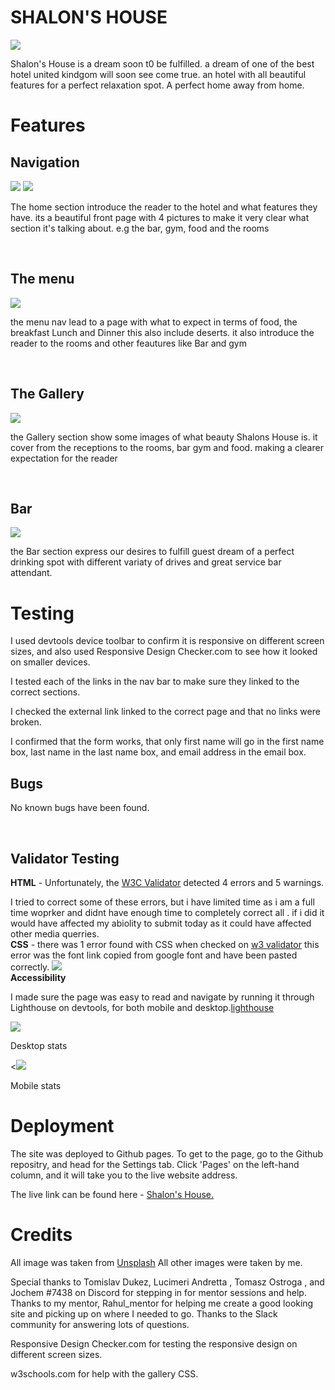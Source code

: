 <h1>SHALON'S HOUSE</h1>

 <img src="image/responsive.png">

Shalon's House is a dream soon t0 be fulfilled. a dream of one of the best hotel united kindgom will soon see come true. an hotel with all beautiful features for a perfect relaxation spot. A perfect home away from home.

<h1>Features</h1>

<h2>Navigation</h2>
<img src="image/new-nav.png">
<img src="image/new-nav2.png>

<p>At the top of the page is the navigation bar, which shows the website logo, Shalon's house. To the right are of the index page i have place just 3 links there, Home, Menu & Contact and on the second (menu page) i have five navigation links: Home, Menu, booking-in, contact, gallery which link
to different sections of the main page.</p>
<p>The navigation is in a simple Oswald for easy viewing, and it's also a perfect administrative fonts for professional writings.
<p>The navigation is simple to use and makes it clear what they are about.

<br>
<h2>The Home Section</h2>


<img src="image/homepage">

<p>The home section introduce the reader to the hotel and what features they have. its a beautiful front page with 4 pictures to make it very clear what section it's talking about. e.g the bar, gym, food and the rooms </p>

<br>
<h2>The menu</h2>

<img src="image/bar.png">

the menu nav lead to a page with what to expect in terms of food, the breakfast Lunch and Dinner this also include deserts. it also introduce the reader to the rooms and other feautures like Bar and gym

<br>

<h2>The Gallery</h2>

<img src="image/gallery.png">

the Gallery section show some images of what beauty Shalons House is. it cover from the receptions to the rooms, bar gym and food. making a clearer expectation for the reader

<br>

<h2>Bar</h2>

<img src="image/bar.png">

the Bar section express our desires to fulfill guest dream of a perfect drinking spot with different variaty of drives and great service bar attendant.
 <br>

 <h1>Testing</h1>
 

 I used devtools device toolbar to confirm it is responsive on different screen sizes, and also used Responsive Design Checker.com to see how it looked on smaller devices.

 <p>I tested each of the links in the nav bar to make sure they linked to the correct sections.

 <p>I checked the external link linked to the correct page and that no links were broken.

 <p>I confirmed that the form works, that only first name will go in the first name box, last name in the last name box, and email address in the email box. 

<br>
 <h2>Bugs</h2>

No known bugs have been found.

<br>

<h2>Validator Testing</h2>

<strong>HTML</strong> - Unfortunately, the <a href="https://validator.w3.org/nu/#textarea">W3C Validator</a> detected 4 errors and 5 warnings. 

<p>
I tried to correct some of these errors, but i have limited time as i am a full time woprker and didnt have enough time to completely correct all . if i did it would have affected my abiolity to submit today as it could have affected other media querries. 

<br>
<strong>CSS</strong> - there was 1 error found with CSS when checked on <a href="https://validator.w3.org/nu/#textarea".>w3 validator</a> this error was the font link copied from google font and have been pasted correctly.

<img src="image/errors2.png">

<br>
<strong>Accessibility</strong>

I made sure the page was easy to read and navigate by running it through Lighthouse on devtools, for both mobile and desktop.<a href="https://8000-brightigiem-shalonshous-1w1704r2rmn.ws-eu94.gitpod.io/menu.html">lighthouse</a>


<img src="image/desktop-version.png">
<p><p></p>Desktop stats

<<img src="image/mobile-house.png">
</p>Mobile stats

<p>
<h1>Deployment</h1>

The site was deployed to Github pages. To get to the page, go to the Github repositry, and head for the Settings tab. Click 'Pages' on the left-hand column, and 
it will take you to the live website address. 
<p>The live link can be found here -  <a href="https://brightigiemokha.github.io/Shalon-s-House.html/">Shalon's House.</a>

<br>
<h1>Credits</h1>

All image was taken from  <a href="https://unsplash.com/">Unsplash</a>
All other images were taken by me.

Special thanks to Tomislav Dukez, Lucimeri Andretta , Tomasz Ostroga , and Jochem
#7438 on Discord for stepping in for mentor sessions and help. Thanks to my mentor, Rahul_mentor for helping me create a good looking site and 
picking up on where I needed to go. Thanks to the Slack community for answering lots of questions.</p>

 Responsive Design Checker.com for testing the responsive design on different screen sizes. 
 
 <p>w3schools.com for help with the gallery CSS. 

 








